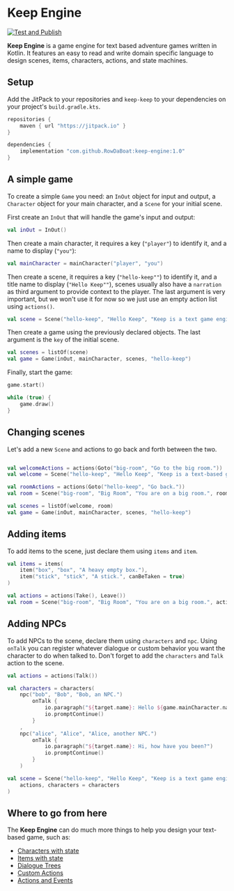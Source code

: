 # Keep Engine

[![Test and Publish](https://github.com/RowDaBoat/keep-engine/actions/workflows/ci.yml/badge.svg)](https://github.com/RowDaBoat/keep-engine/actions/workflows/ci.yml)

**Keep Engine** is a game engine for text based adventure games written in Kotlin. It features an easy to read and write domain specific language to design scenes, items, characters, actions, and state machines.

## Setup

Add the JitPack to your repositories and `keep-keep` to your dependencies on your project's `build.gradle.kts`.

```kotlin
repositories {
    maven { url "https://jitpack.io" }
}

dependencies {
    implementation "com.github.RowDaBoat:keep-engine:1.0"
}
```

## A simple game

To create a simple `Game` you need: an `InOut` object for input and output, a `Character` object for your main character, and a `Scene` for your initial scene.

First create an `InOut` that will handle the game's input and output:

```kotlin
val inOut = InOut()
```

Then create a main character, it requires a key (`"player"`) to identify it, and a name to display (`"you"`):
```kotlin
val mainCharacter = mainCharacter("player", "you")
```

Then create a scene, it requires a key (`"hello-keep""`) to identify it, and a title name to display (`"Hello Keep""`), scenes usually also have a `narration` as third argument to provide context to the player. The last argument is very important, but we won't use it for now so we just use an empty action list using `actions()`.

```kotlin
val scene = Scene("hello-keep", "Hello Keep", "Keep is a text game engine.", actions())
```

Then create a game using the previously declared objects. The last argument is the `key` of the initial scene.

```kotlin
val scenes = listOf(scene)
val game = Game(inOut, mainCharacter, scenes, "hello-keep")
```

Finally, start the game:

```kotlin
game.start()

while (true) {
    game.draw()
}
```

## Changing scenes

Let's add a new `Scene` and actions to go back and forth between the two.

```kotlin

val welcomeActions = actions(Goto("big-room", "Go to the big room."))
val welcome = Scene("hello-keep", "Hello Keep", "Keep is a text-based game.", welcomeActions)

val roomActions = actions(Goto("hello-keep", "Go back."))
val room = Scene("big-room", "Big Room", "You are on a big room.", roomActions)

val scenes = listOf(welcome, room)
val game = Game(inOut, mainCharacter, scenes, "hello-keep")
```

## Adding items

To add items to the scene, just declare them using `items` and `item`.

```kotlin
val items = items(
    item("box", "box", "A heavy empty box."),
    item("stick", "stick", "A stick.", canBeTaken = true)
)

val actions = actions(Take(), Leave())
val room = Scene("big-room", "Big Room", "You are on a big room.", actions, items)
```

## Adding NPCs

To add NPCs to the scene, declare them using `characters` and `npc`.
Using `onTalk` you can register whatever dialogue or custom behavior you want the character to do when talked to.
Don't forget to add the `characters` and `Talk` action to the scene.

```kotlin
val actions = actions(Talk())

val characters = characters(
    npc("bob", "Bob", "Bob, an NPC.")
        onTalk {
            io.paragraph("${target.name}: Hello ${game.mainCharacter.name}!.")
            io.promptContinue()
        }
    ,
    npc("alice", "Alice", "Alice, another NPC.")
        onTalk {
            io.paragraph("${target.name}: Hi, how have you been?")
            io.promptContinue()
        }
    )

val scene = Scene("hello-keep", "Hello Keep", "Keep is a text game engine.",
    actions, characters = characters
)
```

## Where to go from here

The **Keep Engine** can do much more things to help you design your text-based game, such as:

- [Characters with state](doc/characters.md)
- [Items with state](doc/items.md)
- [Dialogue Trees](doc/dialogues.md)
- [Custom Actions](doc/actions.md)
- [Actions and Events](doc/events.md)
